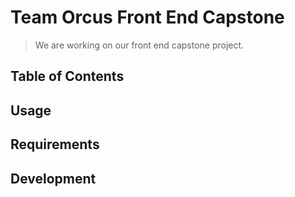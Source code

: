 # Team Orcus Front End Capstone
> We are working on our front end capstone project.

## Table of Contents
## Usage
## Requirements
## Development
